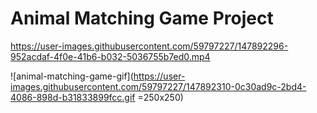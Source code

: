 # Animal Matching Game Project

https://user-images.githubusercontent.com/59797227/147892296-952acdaf-4f0e-41b6-b032-5036755b7ed0.mp4

![animal-matching-game-gif](https://user-images.githubusercontent.com/59797227/147892310-0c30ad9c-2bd4-4086-898d-b31833899fcc.gif =250x250)
